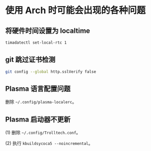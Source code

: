 # 使用 Arch 时可能会出现的各种问题

## 将硬件时间设置为 localtime

```sh
timadatectl set-local-rtc 1
```

## git 跳过证书检测

```sh
git config --global http.sslVerify false
```

## Plasma 语言配置问题

删除 `~/.config/plasma-localerc`。

## Plasma 启动器不更新

(1) 删除 `~/.config/Trolltech.conf`。

(2) 执行 `kbuildsycoca5 --noincremental`。
